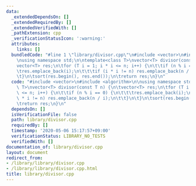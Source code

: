 ```yaml
---
data:
  _extendedDependsOn: []
  _extendedRequiredBy: []
  _extendedVerifiedWith: []
  _pathExtension: cpp
  _verificationStatusIcon: ':warning:'
  attributes:
    links: []
  bundledCode: "#line 1 \"library/divisor.cpp\"\n#include <vector>\n#include <algorithm>\n\
    \nusing namespace std;\n\ntemplate<class T>\nvector<T> divisor(const T n) {\n\t\
    vector<T> res;\n\tfor (T i = 1; i * i <= n; i++) {\n\t\tif (n % i == 0) {\n\t\t\
    \tres.emplace_back(i);\n\t\t\tif (i * i != n) res.emplace_back(n / i);\n\t\t}\n\
    \t}\n\tsort(res.begin(), res.end());\n\treturn res;\n}\n"
  code: "#include <vector>\n#include <algorithm>\n\nusing namespace std;\n\ntemplate<class\
    \ T>\nvector<T> divisor(const T n) {\n\tvector<T> res;\n\tfor (T i = 1; i * i\
    \ <= n; i++) {\n\t\tif (n % i == 0) {\n\t\t\tres.emplace_back(i);\n\t\t\tif (i\
    \ * i != n) res.emplace_back(n / i);\n\t\t}\n\t}\n\tsort(res.begin(), res.end());\n\
    \treturn res;\n}\n"
  dependsOn: []
  isVerificationFile: false
  path: library/divisor.cpp
  requiredBy: []
  timestamp: '2020-05-06 15:17:57+09:00'
  verificationStatus: LIBRARY_NO_TESTS
  verifiedWith: []
documentation_of: library/divisor.cpp
layout: document
redirect_from:
- /library/library/divisor.cpp
- /library/library/divisor.cpp.html
title: library/divisor.cpp
---
```

